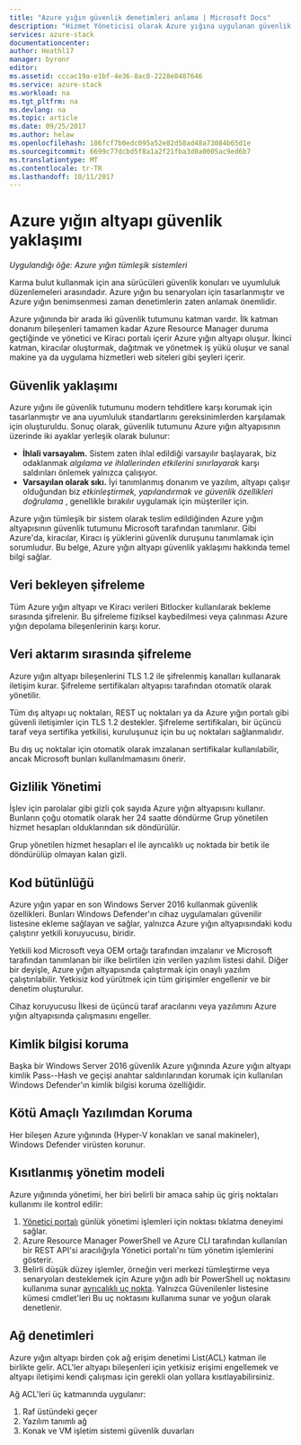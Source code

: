 ```yaml
---
title: "Azure yığın güvenlik denetimleri anlama | Microsoft Docs"
description: "Hizmet Yöneticisi olarak Azure yığına uygulanan güvenlik denetimleri hakkında bilgi edinin"
services: azure-stack
documentationcenter: 
author: Heathl17
manager: byronr
editor: 
ms.assetid: cccac19a-e1bf-4e36-8ac8-2228e8487646
ms.service: azure-stack
ms.workload: na
ms.tgt_pltfrm: na
ms.devlang: na
ms.topic: article
ms.date: 09/25/2017
ms.author: helaw
ms.openlocfilehash: 106fcf7b0edc095a52e82d58ad48a73084b65d1e
ms.sourcegitcommit: 6699c77dcbd5f8a1a2f21fba3d0a0005ac9ed6b7
ms.translationtype: MT
ms.contentlocale: tr-TR
ms.lasthandoff: 10/11/2017
---
```

# <a name="azure-stack-infrastructure-security-posture"></a>Azure yığın altyapı güvenlik yaklaşımı

*Uygulandığı öğe: Azure yığın tümleşik sistemleri*

Karma bulut kullanmak için ana sürücüleri güvenlik konuları ve uyumluluk düzenlemeleri arasındadır. Azure yığın bu senaryoları için tasarlanmıştır ve Azure yığın benimsenmesi zaman denetimlerin zaten anlamak önemlidir.

Azure yığınında bir arada iki güvenlik tutumunu katman vardır. İlk katman donanım bileşenleri tamamen kadar Azure Resource Manager duruma geçtiğinde ve yönetici ve Kiracı portalı içerir Azure yığın altyapı oluşur. İkinci katman, kiracılar oluşturmak, dağıtmak ve yönetmek iş yükü oluşur ve sanal makine ya da uygulama hizmetleri web siteleri gibi şeyleri içerir.  

## <a name="security-approach"></a>Güvenlik yaklaşımı
Azure yığını ile güvenlik tutumunu modern tehditlere karşı korumak için tasarlanmıştır ve ana uyumluluk standartlarını gereksinimlerden karşılamak için oluşturuldu. Sonuç olarak, güvenlik tutumunu Azure yığın altyapısının üzerinde iki ayaklar yerleşik olarak bulunur:

 - **İhlali varsayalım.** Sistem zaten ihlal edildiği varsayılır başlayarak, biz odaklanmak *algılama ve ihlallerinden etkilerini sınırlayarak* karşı saldırıları önlemek yalnızca çalışıyor. 
 - **Varsayılan olarak sıkı.**  İyi tanımlanmış donanım ve yazılım, altyapı çalışır olduğundan biz *etkinleştirmek, yapılandırmak ve güvenlik özellikleri doğrulama* , genellikle bırakılır uygulamak için müşteriler için.

Azure yığın tümleşik bir sistem olarak teslim edildiğinden Azure yığın altyapısının güvenlik tutumunu Microsoft tarafından tanımlanır.  Gibi Azure'da, kiracılar, Kiracı iş yüklerini güvenlik duruşunu tanımlamak için sorumludur. Bu belge, Azure yığın altyapı güvenlik yaklaşımı hakkında temel bilgi sağlar.

## <a name="data-at-rest-encryption"></a>Veri bekleyen şifreleme
Tüm Azure yığın altyapı ve Kiracı verileri Bitlocker kullanılarak bekleme sırasında şifrelenir. Bu şifreleme fiziksel kaybedilmesi veya çalınması Azure yığın depolama bileşenlerinin karşı korur. 

## <a name="data-in-transit-encryption"></a>Veri aktarım sırasında şifreleme
Azure yığın altyapı bileşenlerini TLS 1.2 ile şifrelenmiş kanalları kullanarak iletişim kurar. Şifreleme sertifikaları altyapısı tarafından otomatik olarak yönetilir. 

Tüm dış altyapı uç noktaları, REST uç noktaları ya da Azure yığın portalı gibi güvenli iletişimler için TLS 1.2 destekler. Şifreleme sertifikaları, bir üçüncü taraf veya sertifika yetkilisi, kuruluşunuz için bu uç noktaları sağlanmalıdır. 

Bu dış uç noktalar için otomatik olarak imzalanan sertifikalar kullanılabilir, ancak Microsoft bunları kullanılmamasını önerir. 

## <a name="secret-management"></a>Gizlilik Yönetimi
İşlev için parolalar gibi gizli çok sayıda Azure yığın altyapısını kullanır. Bunların çoğu otomatik olarak her 24 saatte döndürme Grup yönetilen hizmet hesapları olduklarından sık döndürülür.

Grup yönetilen hizmet hesapları el ile ayrıcalıklı uç noktada bir betik ile döndürülüp olmayan kalan gizli.

## <a name="code-integrity"></a>Kod bütünlüğü
Azure yığın yapar en son Windows Server 2016 kullanmak güvenlik özellikleri. Bunları Windows Defender'ın cihaz uygulamaları güvenilir listesine ekleme sağlayan ve sağlar, yalnızca Azure yığın altyapısındaki kodu çalıştırır yetkili koruyucusu, biridir. 

Yetkili kod Microsoft veya OEM ortağı tarafından imzalanır ve Microsoft tarafından tanımlanan bir ilke belirtilen izin verilen yazılım listesi dahil. Diğer bir deyişle, Azure yığın altyapısında çalıştırmak için onaylı yazılım çalıştırılabilir. Yetkisiz kod yürütmek için tüm girişimler engellenir ve bir denetim oluşturulur.

Cihaz koruyucusu İlkesi de üçüncü taraf aracılarını veya yazılımını Azure yığın altyapısında çalışmasını engeller.

## <a name="credential-guard"></a>Kimlik bilgisi koruma
Başka bir Windows Server 2016 güvenlik Azure yığınında Azure yığın altyapı kimlik Pass--Hash ve geçişi anahtar saldırılarından korumak için kullanılan Windows Defender'ın kimlik bilgisi koruma özelliğidir.

## <a name="antimalware"></a>Kötü Amaçlı Yazılımdan Koruma
Her bileşen Azure yığınında (Hyper-V konakları ve sanal makineler), Windows Defender virüsten korunur.

## <a name="constrained-administration-model"></a>Kısıtlanmış yönetim modeli
Azure yığınında yönetimi, her biri belirli bir amaca sahip üç giriş noktaları kullanımı ile kontrol edilir: 
1. [Yönetici portalı](azure-stack-manage-portals.md) günlük yönetimi işlemleri için noktası tıklatma deneyimi sağlar.
2. Azure Resource Manager PowerShell ve Azure CLI tarafından kullanılan bir REST API'si aracılığıyla Yönetici portalı'nı tüm yönetim işlemlerini gösterir. 
3. Belirli düşük düzey işlemler, örneğin veri merkezi tümleştirme veya senaryoları desteklemek için Azure yığın adlı bir PowerShell uç noktasını kullanıma sunar [ayrıcalıklı uç nokta](azure-stack-privileged-endpoint.md). Yalnızca Güvenilenler listesine kümesi cmdlet'leri Bu uç noktasını kullanıma sunar ve yoğun olarak denetlenir.

## <a name="network-controls"></a>Ağ denetimleri
Azure yığın altyapı birden çok ağ erişim denetimi List(ACL) katman ile birlikte gelir.  ACL'ler altyapı bileşenleri için yetkisiz erişimi engellemek ve altyapı iletişimi kendi çalışması için gerekli olan yollara kısıtlayabilirsiniz. 

Ağ ACL'leri üç katmanında uygulanır:
1.  Raf üstündeki geçer
2.  Yazılım tanımlı ağ
3.  Konak ve VM işletim sistemi güvenlik duvarları 


